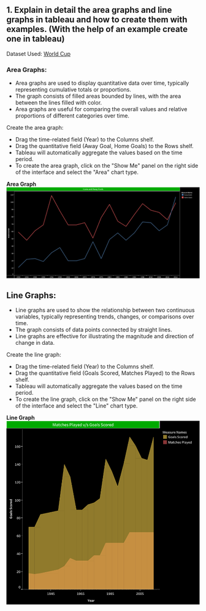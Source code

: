 ## 1. Explain in detail the area graphs and line graphs in tableau and how to create them with examples. (With the help of an example create one in tableau)

Dataset Used: [World Cup](Datasets/world_cup_results.xlsx)

### Area Graphs:
- Area graphs are used to display quantitative data over time, typically representing cumulative totals or proportions.
- The graph consists of filled areas bounded by lines, with the area between the lines filled with color.
- Area graphs are useful for comparing the overall values and relative proportions of different categories over time.

Create the area graph:
- Drag the time-related field (Year) to the Columns shelf.
- Drag the quantitative field (Away Goal, Home Goals) to the Rows shelf.
- Tableau will automatically aggregate the values based on the time period.
- To create the area graph, click on the "Show Me" panel on the right side of the interface and select the "Area" chart type.

<b>Area Graph</b>
<img src="images/Home and Away Goals.png">

## Line Graphs:
- Line graphs are used to show the relationship between two continuous variables, typically representing trends, changes, or comparisons over time.
- The graph consists of data points connected by straight lines.
- Line graphs are effective for illustrating the magnitude and direction of change in data.

Create the line graph:
- Drag the time-related field (Year) to the Columns shelf.
- Drag the quantitative field (Goals Scored, Matches Played) to the Rows shelf.
- Tableau will automatically aggregate the values based on the time period.
- To create the line graph, click on the "Show Me" panel on the right side of the interface and select the "Line" chart type.

<b>Line Graph</b>
<img src="images/Matches Played v_s Goals Scored.png">

